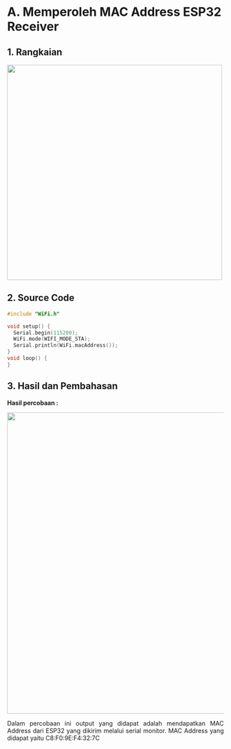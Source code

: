 # A. Memperoleh MAC Address ESP32 Receiver

## 1. Rangkaian

<img src="https://github.com/brianrahma/brian-system-embedded/assets/82065700/df22b4a6-37f9-4eda-8d9c-644d8d0cfec3" width="500">

## 2. Source Code

```cpp
#include "WiFi.h"

void setup() {
  Serial.begin(115200);
  WiFi.mode(WIFI_MODE_STA);
  Serial.println(WiFi.macAddress());
}
void loop() {
}
```

## 3. Hasil dan Pembahasan

 **Hasil percobaan :**

 <img src="https://github.com/brianrahma/system-embedded/assets/82065700/fb43dc71-a008-4110-9d64-ff6c98b3cbc4" width="700">

 
<p align="justify">Dalam percobaan ini output yang didapat adalah mendapatkan MAC Address dari ESP32 yang dikirim melalui serial monitor. MAC Address yang didapat yaitu C8:F0:9E:F4:32:7C

